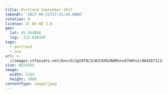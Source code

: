 ```yaml
---
title: Portland September 2017
takenAt: '2017-09-21T17:51:43.000Z'
rotation: 0
license: CC BY-ND 3.0
geo:
  lat: 45.564886
  lng: -122.630109
tags:
  - portland
  - usa
url: >-
  //images.ctfassets.net/bncv3c2gt878/2LW1C6Xk2N4Rkxs4lhHYx2/d642b7111317ef985ece9c32e3c239f7/portland-september-2017_37459542325_o
size: 8624585
image:
  width: 5344
  height: 3006
contentType: image/jpeg
---
```


